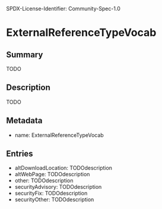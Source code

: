SPDX-License-Identifier: Community-Spec-1.0

# ExternalReferenceTypeVocab

## Summary

TODO

## Description

TODO

## Metadata

- name: ExternalReferenceTypeVocab

## Entries

- altDownloadLocation: TODOdescription
- altWebPage: TODOdescription
- other: TODOdescription
- securityAdvisory: TODOdescription
- securityFix: TODOdescription
- securityOther: TODOdescription

